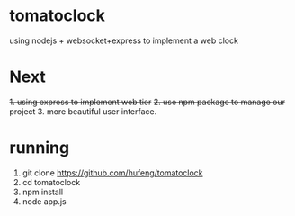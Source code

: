 tomatoclock
===========

using nodejs + websocket+express to implement a web clock

Next
===========
~~1. using express to implement web tier~~
~~2. use npm package to manage our project~~
3. more beautiful user interface.

running
===========
1. git clone https://github.com/hufeng/tomatoclock
2. cd tomatoclock
3. npm install
4. node app.js 

